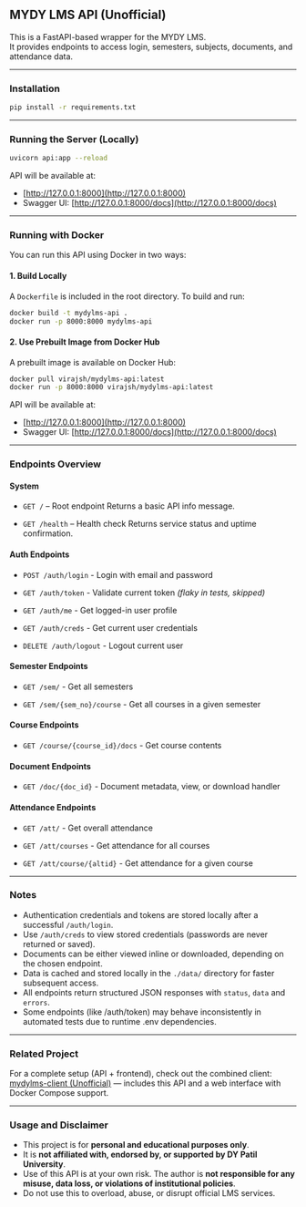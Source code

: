 ## MYDY LMS API (Unofficial)

This is a FastAPI-based wrapper for the MYDY LMS.  
It provides endpoints to access login, semesters, subjects, documents, and attendance data.

---

### Installation

```bash
pip install -r requirements.txt
```

---

### Running the Server (Locally)

```bash
uvicorn api:app --reload
```

API will be available at:

- [http://127.0.0.1:8000](http://127.0.0.1:8000)
- Swagger UI: [http://127.0.0.1:8000/docs](http://127.0.0.1:8000/docs)

---

### Running with Docker

You can run this API using Docker in two ways:

#### 1. Build Locally

A `Dockerfile` is included in the root directory.
To build and run:

```bash
docker build -t mydylms-api .
docker run -p 8000:8000 mydylms-api
```

#### 2. Use Prebuilt Image from Docker Hub

A prebuilt image is available on Docker Hub:

```bash
docker pull virajsh/mydylms-api:latest
docker run -p 8000:8000 virajsh/mydylms-api:latest
```

API will be available at:

- [http://127.0.0.1:8000](http://127.0.0.1:8000)
- Swagger UI: [http://127.0.0.1:8000/docs](http://127.0.0.1:8000/docs)

---

### Endpoints Overview

#### System

- `GET /` – Root endpoint
  Returns a basic API info message.

- `GET /health` – Health check
  Returns service status and uptime confirmation.

#### Auth Endpoints

- `POST /auth/login` - Login with email and password

- `GET /auth/token` - Validate current token _(flaky in tests, skipped)_

- `GET /auth/me` - Get logged-in user profile

- `GET /auth/creds` - Get current user credentials

- `DELETE /auth/logout` - Logout current user

#### Semester Endpoints

- `GET /sem/` - Get all semesters

- `GET /sem/{sem_no}/course` - Get all courses in a given semester

#### Course Endpoints

- `GET /course/{course_id}/docs` - Get course contents

#### Document Endpoints

- `GET /doc/{doc_id}` - Document metadata, view, or download handler

#### Attendance Endpoints

- `GET /att/` - Get overall attendance

- `GET /att/courses` - Get attendance for all courses

- `GET /att/course/{altid}` - Get attendance for a given course

---

### Notes

- Authentication credentials and tokens are stored locally after a successful `/auth/login`.
- Use `/auth/creds` to view stored credentials (passwords are never returned or saved).
- Documents can be either viewed inline or downloaded, depending on the chosen endpoint.
- Data is cached and stored locally in the `./data/` directory for faster subsequent access.
- All endpoints return structured JSON responses with `status`, `data` and `errors`.
- Some endpoints (like /auth/token) may behave inconsistently in automated tests due to runtime .env dependencies.

---

### Related Project

For a complete setup (API + frontend), check out the combined client:  
[mydylms-client (Unofficial)](https://github.com/viraj-sh/mydylms-client) — includes this API and a web interface with Docker Compose support.

---

### Usage and Disclaimer

- This project is for **personal and educational purposes only**.
- It is **not affiliated with, endorsed by, or supported by DY Patil University**.
- Use of this API is at your own risk. The author is **not responsible for any misuse, data loss, or violations of institutional policies**.
- Do not use this to overload, abuse, or disrupt official LMS services.
